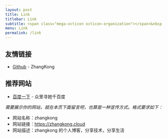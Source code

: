 ```yaml
---
layout: post
title: Link
titlebar: Link
subtitle: <span class="mega-octicon octicon-organization"></span>&nbsp;&nbsp; Resource link
menu: Link
permalink: /link
---
```


## 友情链接

- [Github](https://github.com/zhangkong828/) - ZhangKong


## 推荐网站

- [百度一下](https://www.baidu.com/) - 众里寻她千百度



*需要展示你的网站，就在本页下面留言吧，也算是一种宣传方式。格式要求如下：*

- 网站名称：zhangkong  
- 网站链接：https://zhangkong.cloud 
- 网站描述：zhangkong 的个人博客，分享技术，分享生活  

